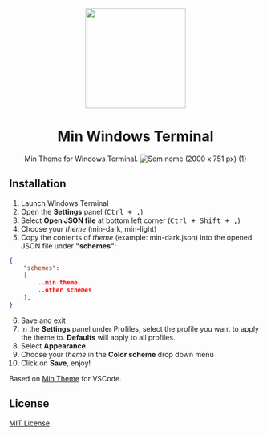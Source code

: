 <div align=center>
    <img src="https://raw.githubusercontent.com/mdxv/min-windows-terminal/main/icon.png" width="200" />

# Min Windows Terminal
Min Theme for Windows Terminal.
![Sem nome (2000 x 751 px) (1)](https://github.com/mdxv/min-windows-terminal/assets/57570197/b632f25c-3ddc-4374-8ae1-c55c350d0fd6)



</div>

## Installation
1. Launch Windows Terminal
2. Open the **Settings** panel (<kbd>Ctrl + ,</kbd>)
3. Select **Open JSON file** at bottom left corner (<kbd>Ctrl + Shift + ,</kbd>)
4. Choose your _theme_ (min-dark, min-light)
5. Copy the contents of _theme_ (example: min-dark.json) into the opened JSON file under **"schemes"**:

```json
{
    "schemes":
    [
        ..min theme
        ..other schemes
    ],
}
```
6. Save and exit
7. In the **Settings** panel under Profiles, select the profile you want to apply the theme to. **Defaults** will apply to all profiles.
8. Select **Appearance**
9. Choose your _theme_ in the **Color scheme** drop down menu
10. Click on **Save**, enjoy!


Based on [Min Theme](https://github.com/miguelsolorio/min-theme) for VSCode.

## License

[MIT License](LICENSE) 

